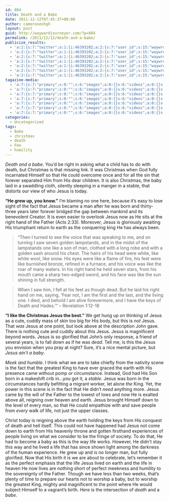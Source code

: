 ```yaml
---
id: 884
title: Death and a Babe
date: 2011-12-12T07:45:37+00:00
author: cameroneshgh
layout: post
guid: http://waywardjourneyer.com/?p=884
permalink: /2011/12/12/death-and-a-babe/
publicize_results:
  - 'a:2:{s:7:"twitter";a:1:{i:46393202;a:2:{s:7:"user_id";s:15:"waywrdjourneyer";s:7:"post_id";s:18:"146209144058286080";}}s:2:"fb";a:1:{i:1527594;a:2:{s:7:"user_id";s:7:"1527594";s:7:"post_id";s:17:"10100267678556836";}}}'
  - 'a:2:{s:7:"twitter";a:1:{i:46393202;a:2:{s:7:"user_id";s:15:"waywrdjourneyer";s:7:"post_id";s:18:"146209144058286080";}}s:2:"fb";a:1:{i:1527594;a:2:{s:7:"user_id";s:7:"1527594";s:7:"post_id";s:17:"10100267678556836";}}}'
  - 'a:2:{s:7:"twitter";a:1:{i:46393202;a:2:{s:7:"user_id";s:15:"waywrdjourneyer";s:7:"post_id";s:18:"146209144058286080";}}s:2:"fb";a:1:{i:1527594;a:2:{s:7:"user_id";s:7:"1527594";s:7:"post_id";s:17:"10100267678556836";}}}'
  - 'a:2:{s:7:"twitter";a:1:{i:46393202;a:2:{s:7:"user_id";s:15:"waywrdjourneyer";s:7:"post_id";s:18:"146209144058286080";}}s:2:"fb";a:1:{i:1527594;a:2:{s:7:"user_id";s:7:"1527594";s:7:"post_id";s:17:"10100267678556836";}}}'
  - 'a:2:{s:7:"twitter";a:1:{i:46393202;a:2:{s:7:"user_id";s:15:"waywrdjourneyer";s:7:"post_id";s:18:"146209144058286080";}}s:2:"fb";a:1:{i:1527594;a:2:{s:7:"user_id";s:7:"1527594";s:7:"post_id";s:17:"10100267678556836";}}}'
  - 'a:2:{s:7:"twitter";a:1:{i:46393202;a:2:{s:7:"user_id";s:15:"waywrdjourneyer";s:7:"post_id";s:18:"146209144058286080";}}s:2:"fb";a:1:{i:1527594;a:2:{s:7:"user_id";s:7:"1527594";s:7:"post_id";s:17:"10100267678556836";}}}'
  - 'a:2:{s:7:"twitter";a:1:{i:46393202;a:2:{s:7:"user_id";s:15:"waywrdjourneyer";s:7:"post_id";s:18:"146209144058286080";}}s:2:"fb";a:1:{i:1527594;a:2:{s:7:"user_id";s:7:"1527594";s:7:"post_id";s:17:"10100267678556836";}}}'
tagazine-media:
  - 'a:7:{s:7:"primary";s:0:"";s:6:"images";a:0:{}s:6:"videos";a:0:{}s:11:"image_count";s:1:"0";s:6:"author";s:8:"19879429";s:7:"blog_id";s:8:"19280981";s:9:"mod_stamp";s:19:"2011-12-12 12:45:37";}'
  - 'a:7:{s:7:"primary";s:0:"";s:6:"images";a:0:{}s:6:"videos";a:0:{}s:11:"image_count";s:1:"0";s:6:"author";s:8:"19879429";s:7:"blog_id";s:8:"19280981";s:9:"mod_stamp";s:19:"2011-12-12 12:45:37";}'
  - 'a:7:{s:7:"primary";s:0:"";s:6:"images";a:0:{}s:6:"videos";a:0:{}s:11:"image_count";s:1:"0";s:6:"author";s:8:"19879429";s:7:"blog_id";s:8:"19280981";s:9:"mod_stamp";s:19:"2011-12-12 12:45:37";}'
  - 'a:7:{s:7:"primary";s:0:"";s:6:"images";a:0:{}s:6:"videos";a:0:{}s:11:"image_count";s:1:"0";s:6:"author";s:8:"19879429";s:7:"blog_id";s:8:"19280981";s:9:"mod_stamp";s:19:"2011-12-12 12:45:37";}'
  - 'a:7:{s:7:"primary";s:0:"";s:6:"images";a:0:{}s:6:"videos";a:0:{}s:11:"image_count";s:1:"0";s:6:"author";s:8:"19879429";s:7:"blog_id";s:8:"19280981";s:9:"mod_stamp";s:19:"2011-12-12 12:45:37";}'
  - 'a:7:{s:7:"primary";s:0:"";s:6:"images";a:0:{}s:6:"videos";a:0:{}s:11:"image_count";s:1:"0";s:6:"author";s:8:"19879429";s:7:"blog_id";s:8:"19280981";s:9:"mod_stamp";s:19:"2011-12-12 12:45:37";}'
  - 'a:7:{s:7:"primary";s:0:"";s:6:"images";a:0:{}s:6:"videos";a:0:{}s:11:"image_count";s:1:"0";s:6:"author";s:8:"19879429";s:7:"blog_id";s:8:"19280981";s:9:"mod_stamp";s:19:"2011-12-12 12:45:37";}'
categories:
  - Uncategorized
tags:
  - Babe
  - christmas
  - death
  - Fee
  - humility
---
```

_Death and a babe_. You&#8217;d be right in asking what a child has to do with death, but Christmas is that missing link. It was Christmas when God fully incarnated Himself so that He could overcome once and for all the sin that forever separated Him from His dear children. It is also Christmas, the baby laid in a swaddling cloth, silently sleeping in a manger in a stable, that distorts our view of who Jesus is today.

<span class="embed-youtube" style="text-align:center; display: block;"></span> 

**&#8220;He grew up, you know.&#8221;** I&#8217;m blaming no one here, because it&#8217;s easy to lose sight of the fact that Jesus became a man after he was born and thirty-three years later forever bridged the gap between mankind and its benevolent Creator. It is even easier to overlook Jesus now as He sits at the right hand of the Father (Acts 2:33). Moreover, Jesus is gloriously awaiting His triumphant return to earth as the conquering king He has always been.

> &#8220;Then I turned to see the voice that was speaking to me, and on turning I saw seven golden lampstands, and in the midst of the lampstands one like a son of man, clothed with a long robe and with a golden sash around his chest. The hairs of his head were white, like white wool, like snow. His eyes were like a flame of fire, his feet were like burnished bronze, refined in a furnace, and his voice was like the roar of many waters. In his right hand he held seven stars, from his mouth came a sharp two-edged sword, and his face was like the sun shining in full strength.
  
> When I saw him, I fell at his feet as though dead. But he laid his right hand on me, saying, &#8216;Fear not, I am the first and the last, and the living one. I died, and behold I am alive forevermore, and I have the keys of Death and Hades.'&#8221; &#8211; Revelation 1:12-18

**&#8220;I like the Christmas Jesus the best.&#8221;** We get hung up on thinking of Jesus as a cute, cuddly mass of skin too big for His body, but this is _not_ Jesus. That _was_ Jesus at one point, but look above at the description John gave. There is nothing cute and cuddly about this Jesus. Jesus is magnificent beyond words. Jesus is so glorified that John&#8217;s only response, a friend of several years, is to fall down as if he was _dead_. Tell me, is this the Jesus you envision when you pray at night? Sure, it&#8217;s a nice mental picture, but _Jesus ain&#8217;t a baby_.

_Meek and humble_. I think what we are to take chiefly from the nativity scene is the fact that the greatest King to have ever graced the earth with His presence came without pomp _or_ circumstance. Instead, God had His Son born in a makeshift crib in&#8230;you got it, a _stable_. Jesus was born in the circumstances hardly befitting a migrant worker, let alone _the_ King. Yet, the power in this scene is in the fact that He didn&#8217;t _need_ anything more. Jesus came by the will of the Father to the lowest of lows and now He is exalted above all, reigning over heaven and earth. Jesus brought Himself down to the level of every man, so that He could empathize with and save people from _every_ walk of life, not just the upper classes.

<span class="embed-youtube" style="text-align:center; display: block;"></span> 

Christ today is reigning above the earth holding the keys from His conquest of death and hell itself. This could not have happened had Jesus not come down to earth from His heavenly throne and gotten firsthand experiences of people living on what we consider to be the fringe of society. To do that, He had to become a baby as this is the way life works. However, He didn&#8217;t stay this way and he lived a life that has since shown light among the darkness of the human experience. He grew up and is no longer man, but fully glorified. Now that His birth it is we are about to celebrate, let&#8217;s remember it as the perfect emphasis that the life Jesus lived on earth and the life in heaven He now lives are nothing short of perfect meekness and humility to the sovereignty of the Father. Though we have less than two weeks, that&#8217;s plenty of time to prepare our hearts not to worship a baby, but to worship the greatest King, mighty and magnificent to the point where He would subject Himself to a vagrant&#8217;s birth. _Here_ is the intersection of _death_ and a _babe_.